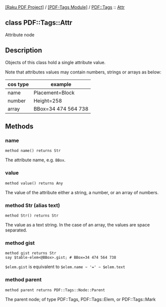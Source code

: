 [[Raku PDF Project]](https://pdf-raku.github.io)
 / [[PDF-Tags Module]](https://pdf-raku.github.io/PDF-Tags-raku)
 / [PDF::Tags](https://pdf-raku.github.io/PDF-Tags-raku/PDF/Tags)
 :: [Attr](https://pdf-raku.github.io/PDF-Tags-raku/PDF/Tags/Attr)

class PDF::Tags::Attr
---------------------

Attribute node

Description
-----------

Objects of this class hold a single attribute value.

Note that attributes values may contain numbers, strings or arrays as below:

<table class="pod-table">
<thead><tr>
<th>cos type</th> <th>example</th>
</tr></thead>
<tbody>
<tr> <td>name</td> <td>Placement=Block</td> </tr> <tr> <td>number</td> <td>Height=258</td> </tr> <tr> <td>array</td> <td>BBox=34 474 564 738</td> </tr>
</tbody>
</table>

Methods
-------

### name

    method name() returns Str

The attribute name, e.g. `BBox`.

### value

    method value() returns Any

The value of the attribute either a string, a number, or an array of numbers.

### method Str (alias text)

    method Str() returns Str

The value as a text string. In the case of an array, the values are space separated.

### method gist

    method gist returns Str
    say $table-elem<@BBox>.gist; # BBox=34 474 564 738

`$elem.gist` is equivalent to `$elem.name ~ '=' ~ $elem.text`

### method parent

    method parent returns PDF::Tags::Node::Parent

The parent node; of type PDF::Tags, PDF::Tags::Elem, or PDF::Tags::Mark

